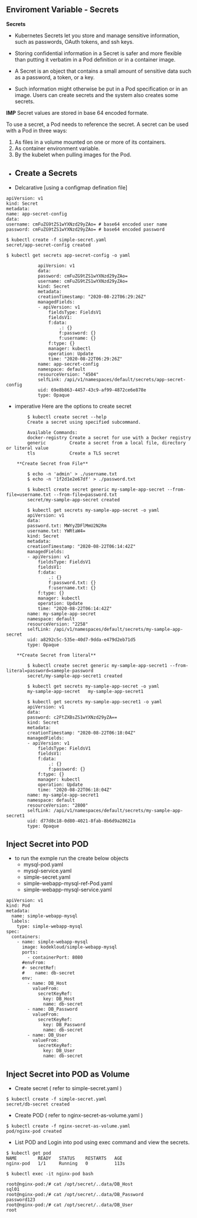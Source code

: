 ## Enviroment Variable - Secrets ##

**Secrets**

- Kubernetes Secrets let you store and manage sensitive information, such as passwords, OAuth tokens, and ssh keys. 
- Storing confidential information in a Secret is safer and more flexible than putting it verbatim in a Pod definition or in a container image.

- A Secret is an object that contains a small amount of sensitive data such as a password, a token, or a key. 
- Such information might otherwise be put in a Pod specification or in an image. Users can create secrets and the system also creates some secrets.

**IMP**
Secret values are stored in base 64 encoded formate. 

To use a secret, a Pod needs to reference the secret. A secret can be used with a Pod in three ways:

1. As files in a volume mounted on one or more of its containers.
2. As container environment variable.
3. By the kubelet when pulling images for the Pod.


- ## Create a Secrets ## 

- Delcarative [using a configmap defination file]
``` 
apiVersion: v1
kind: Secret
metadata:
name: app-secret-config
data:
username: cmFuZG9tZS1wYXNzd29yZAo= # base64 encoded user name 
password: cmFuZG9tZS1wYXNzd29yZAo= # base64 encoded password
```

```
$ kubectl create -f simple-secret.yaml
secret/app-secret-config created

$ kubectl get secrets app-secret-config -o yaml

            apiVersion: v1
            data:
            password: cmFuZG9tZS1wYXNzd29yZAo=
            username: cmFuZG9tZS1wYXNzd29yZAo=
            kind: Secret
            metadata:
            creationTimestamp: "2020-08-22T06:29:26Z"
            managedFields:
            - apiVersion: v1
                fieldsType: FieldsV1
                fieldsV1:
                f:data:
                    .: {}
                    f:password: {}
                    f:username: {}
                f:type: {}
                manager: kubectl
                operation: Update
                time: "2020-08-22T06:29:26Z"
            name: app-secret-config
            namespace: default
            resourceVersion: "4504"
            selfLink: /api/v1/namespaces/default/secrets/app-secret-config
            uid: 69e8b863-4457-43c9-af99-4872ce6e878e
            type: Opaque
``` 

- imperative 
Here are the options to create secret

```
        $ kubectl create secret --help
        Create a secret using specified subcommand.

        Available Commands:
        docker-registry Create a secret for use with a Docker registry
        generic         Create a secret from a local file, directory or literal value
        tls             Create a TLS secret
```

        **Create Secret from File**

```
        $ echo -n 'admin' > ./username.txt
        $ echo -n '1f2d1e2e67df' > ./password.txt

        $ kubectl create secret generic my-sample-app-secret --from-file=username.txt --from-file=password.txt
        secret/my-sample-app-secret created

        $ kubectl get secrets my-sample-app-secret -o yaml
        apiVersion: v1
        data:
        password.txt: MWYyZDFlMmU2N2Rm
        username.txt: YWRtaW4=
        kind: Secret
        metadata:
        creationTimestamp: "2020-08-22T06:14:42Z"
        managedFields:
        - apiVersion: v1
            fieldsType: FieldsV1
            fieldsV1:
            f:data:
                .: {}
                f:password.txt: {}
                f:username.txt: {}
            f:type: {}
            manager: kubectl
            operation: Update
            time: "2020-08-22T06:14:42Z"
        name: my-sample-app-secret
        namespace: default
        resourceVersion: "2258"
        selfLink: /api/v1/namespaces/default/secrets/my-sample-app-secret
        uid: a8292c5c-535e-40d7-9dda-e479d2eb71d5
        type: Opaque
```

        **Create Secret from literal**

```
        $ kubectl create secret generic my-sample-app-secret1 --from-literal=password=sameple-password
        secret/my-sample-app-secret1 created
        
        $ kubectl get secrets my-sample-app-secret -o yaml
        my-sample-app-secret   my-sample-app-secret1
        
        $ kubectl get secrets my-sample-app-secret1 -o yaml
        apiVersion: v1
        data:
        password: c2FtZXBsZS1wYXNzd29yZA==
        kind: Secret
        metadata:
        creationTimestamp: "2020-08-22T06:18:04Z"
        managedFields:
        - apiVersion: v1
            fieldsType: FieldsV1
            fieldsV1:
            f:data:
                .: {}
                f:password: {}
            f:type: {}
            manager: kubectl
            operation: Update
            time: "2020-08-22T06:18:04Z"
        name: my-sample-app-secret1
        namespace: default
        resourceVersion: "2800"
        selfLink: /api/v1/namespaces/default/secrets/my-sample-app-secret1
        uid: d77d8c18-0d80-4021-8fab-8b6d9a28621a
        type: Opaque

```

## Inject Secret into POD ##

- to run the exmple run the create below objects 
    - mysql-pod.yaml
    - mysql-service.yaml
    - simple-secret.yaml
    - simple-webapp-mysql-ref-Pod.yaml
    - simple-webapp-mysql-service.yaml

```
apiVersion: v1
kind: Pod
metadata:
  name: simple-webapp-mysql
  labels:
    type: simple-webapp-mysql
spec:
  containers:
    - name: simple-webapp-mysql
      image: kodekloud/simple-webapp-mysql
      ports:
        - containerPort: 8080
      #envFrom:
      #- secretRef:
      #    name: db-secret
      env:
        - name: DB_Host
          valueFrom:
            secretKeyRef:
              key: DB_Host
              name: db-secret
        - name: DB_Password
          valueFrom:
            secretKeyRef:
              key: DB_Password
              name: db-secret
        - name: DB_User
          valueFrom:
            secretKeyRef:
              key: DB_User
              name: db-secret

```


## Inject Secret into POD as Volume ##

- Create secret ( refer to simple-secret.yaml )
```
$ kubectl create -f simple-secret.yaml
secret/db-secret created

```
- Create POD ( refer to nginx-secret-as-volume.yaml )
```
$ kubectl create -f nginx-secret-as-volume.yaml
pod/nginx-pod created
```

- List POD and Login into pod using exec command and view the secrets. 
```
$ kubectl get pod
NAME        READY   STATUS    RESTARTS   AGE
nginx-pod   1/1     Running   0          113s

$ kubectl exec -it nginx-pod bash

root@nginx-pod:/# cat /opt/secret/..data/DB_Host
sql01
root@nginx-pod:/# cat /opt/secret/..data/DB_Password
password123
root@nginx-pod:/# cat /opt/secret/..data/DB_User
root
```